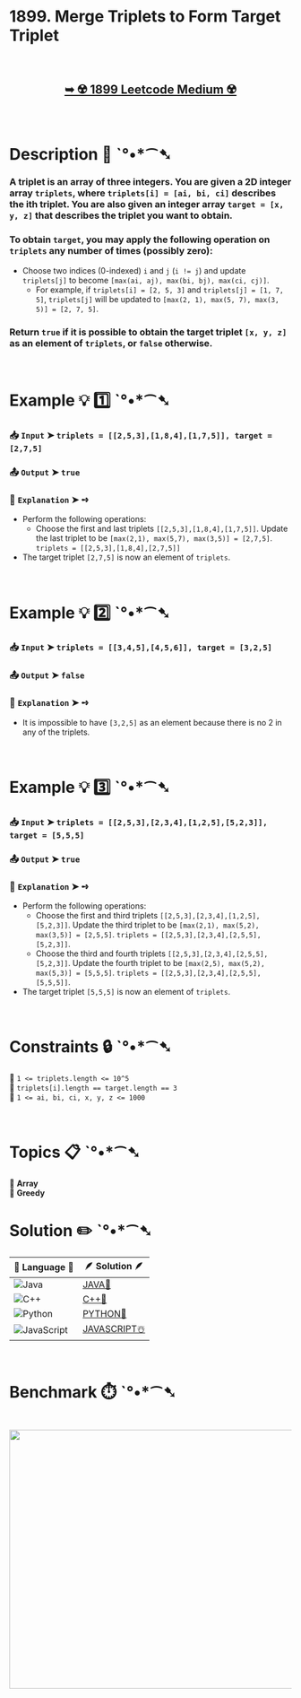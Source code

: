 # 1899. Merge Triplets to Form Target Triplet

</br>

<h2 align="center"> 

<a href="https://leetcode.com/problems/merge-triplets-to-form-target-triplet/description/"><strong>➥ ☢️ 1899 Leetcode Medium ☢️ </strong></a>
</h2>

</br>

# Description 📜 ˋ°•*⁀➷

### A triplet is an array of three integers. You are given a 2D integer array `triplets`, where `triplets[i] = [ai, bi, ci]` describes the ith triplet. You are also given an integer array `target = [x, y, z]` that describes the triplet you want to obtain.

### To obtain `target`, you may apply the following operation on `triplets` any number of times (possibly zero):

- Choose two indices (0-indexed) `i` and `j` (`i != j`) and update `triplets[j]` to become `[max(ai, aj), max(bi, bj), max(ci, cj)]`.
  - For example, if `triplets[i] = [2, 5, 3]` and `triplets[j] = [1, 7, 5]`, `triplets[j]` will be updated to `[max(2, 1), max(5, 7), max(3, 5)] = [2, 7, 5]`.

### Return `true` if it is possible to obtain the target triplet `[x, y, z]` as an element of `triplets`, or `false` otherwise.

</br>

# Example 💡 1️⃣ ˋ°•*⁀➷

  ### 📥 `Input`  ➤ `triplets = [[2,5,3],[1,8,4],[1,7,5]], target = [2,7,5]`

  ### 📤 `Output`  ➤ `true`

  ### 🔦 `Explanation`  ➤ ➺

  - Perform the following operations:
    - Choose the first and last triplets `[[2,5,3],[1,8,4],[1,7,5]]`. Update the last triplet to be `[max(2,1), max(5,7), max(3,5)] = [2,7,5]`. `triplets = [[2,5,3],[1,8,4],[2,7,5]]`
  - The target triplet `[2,7,5]` is now an element of `triplets`.

</br>

# Example 💡 2️⃣ ˋ°•*⁀➷

  ### 📥 `Input`  ➤ `triplets = [[3,4,5],[4,5,6]], target = [3,2,5]`

  ### 📤 `Output`  ➤ `false`

  ### 🔦 `Explanation`  ➤ ➺

  - It is impossible to have `[3,2,5]` as an element because there is no 2 in any of the triplets.

</br>

# Example 💡 3️⃣ ˋ°•*⁀➷

  ### 📥 `Input`  ➤ `triplets = [[2,5,3],[2,3,4],[1,2,5],[5,2,3]], target = [5,5,5]`

  ### 📤 `Output`  ➤ `true`

  ### 🔦 `Explanation`  ➤ ➺

  - Perform the following operations:
    - Choose the first and third triplets `[[2,5,3],[2,3,4],[1,2,5],[5,2,3]]`. Update the third triplet to be `[max(2,1), max(5,2), max(3,5)] = [2,5,5]`. `triplets = [[2,5,3],[2,3,4],[2,5,5],[5,2,3]]`.
    - Choose the third and fourth triplets `[[2,5,3],[2,3,4],[2,5,5],[5,2,3]]`. Update the fourth triplet to be `[max(2,5), max(5,2), max(5,3)] = [5,5,5]`. `triplets = [[2,5,3],[2,3,4],[2,5,5],[5,5,5]]`.
  - The target triplet `[5,5,5]` is now an element of `triplets`.

</br>

# Constraints 🔒 ˋ°•*⁀➷

🔹 `1 <= triplets.length <= 10^5` </br>
🔹 `triplets[i].length == target.length == 3` </br>
🔹 `1 <= ai, bi, ci, x, y, z <= 1000` </br>

</br>

# Topics 📋 ˋ°•*⁀➷

🔸 **Array** </br>
🔸 **Greedy** </br>

# Solution ✏️ ˋ°•*⁀➷

| 📒 Language 📒  | 🪶 Solution 🪶 |
| ------------- | ------------- |
|  ![Java](https://img.shields.io/badge/java-%23ED8B00.svg?style=for-the-badge&logo=openjdk&logoColor=white)  | [JAVA🍁]() |
|  ![C++](https://img.shields.io/badge/c++-%2300599C.svg?style=for-the-badge&logo=c%2B%2B&logoColor=white)  | [C++🎲]()  |
|  ![Python](https://img.shields.io/badge/python-3670A0?style=for-the-badge&logo=python&logoColor=ffdd54)    | [PYTHON🍰]() |
| ![JavaScript](https://img.shields.io/badge/javascript-%23323330.svg?style=for-the-badge&logo=javascript&logoColor=%23F7DF1E)   | [JAVASCRIPT☃️]() |

</br>

# Benchmark ⏱️ ˋ°•*⁀➷

<h1  align="center" >

<img src ="" width = "700px" height="462px" />

</h1>
